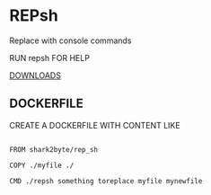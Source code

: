 # REPsh
Replace with console commands

RUN repsh FOR HELP

[DOWNLOADS](https://github.com/Sharkbyteprojects/REPsh/releases)


## DOCKERFILE

CREATE A DOCKERFILE WITH CONTENT LIKE

```

FROM shark2byte/rep_sh

COPY ./myfile ./

CMD ./repsh something toreplace myfile mynewfile

```